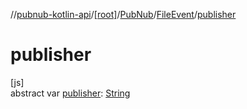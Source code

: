 //[pubnub-kotlin-api](../../../../index.md)/[[root]](../../index.md)/[PubNub](../index.md)/[FileEvent](index.md)/[publisher](publisher.md)

# publisher

[js]\
abstract var [publisher](publisher.md): [String](https://kotlinlang.org/api/latest/jvm/stdlib/kotlin-stdlib/kotlin/-string/index.html)

